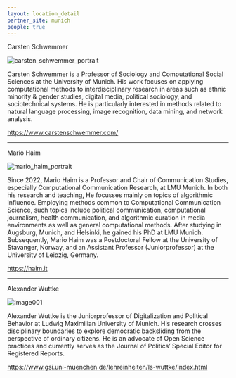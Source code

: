 ```yaml
---
layout: location_detail
partner_site: munich
people: true
---
```

Carsten Schwemmer

![carsten_schwemmer_portrait](https://user-images.githubusercontent.com/121235087/212951021-6d8f3a43-479a-4c3f-9bf2-09b13764825b.jpg)

Carsten Schwemmer is a Professor of Sociology and Computational Social Sciences at the University of Munich. His work focuses on applying computational methods to interdisciplinary research in areas such as ethnic minority & gender studies, digital media, political sociology, and sociotechnical systems. He is particularly interested in methods related to natural language processing, image recognition, data mining, and network analysis.

https://www.carstenschwemmer.com/

---

Mario Haim

![mario_haim_portrait](https://user-images.githubusercontent.com/121235087/212951247-dbb69cdf-7bec-4bd1-8719-7b154599b181.jpg)

Since 2022, Mario Haim is a Professor and Chair of Communication Studies, especially Computational Communication Research, at LMU Munich. In both his research and teaching, He focusses mainly on topics of algorithmic influence. Employing methods common to Computational Communication Science, such topics include political communication, computational journalism, health communication, and algorithmic curation in media environments as well as general computational methods. After studying in Augsburg, Munich, and Helsinki, he gained his PhD at LMU Munich. Subsequently, Mario Haim was a Postdoctoral Fellow at the University of Stavanger, Norway, and an Assistant Professor (Juniorprofessor) at the University of Leipzig, Germany. 

https://haim.it

---

Alexander Wuttke

![image001](https://user-images.githubusercontent.com/121235087/213726637-16616b78-679c-4944-9664-9324190c3dea.jpg)

Alexander Wuttke is the Juniorprofessor of Digitalization and Political Behavior at Ludwig Maximilian University of Munich. His research crosses disciplinary boundaries to explore democratic backsliding from the perspective of ordinary citizens. He is an advocate of Open Science practices and currently serves as the Journal of Politics’ Special Editor for Registered Reports.

https://www.gsi.uni-muenchen.de/lehreinheiten/ls-wuttke/index.html

